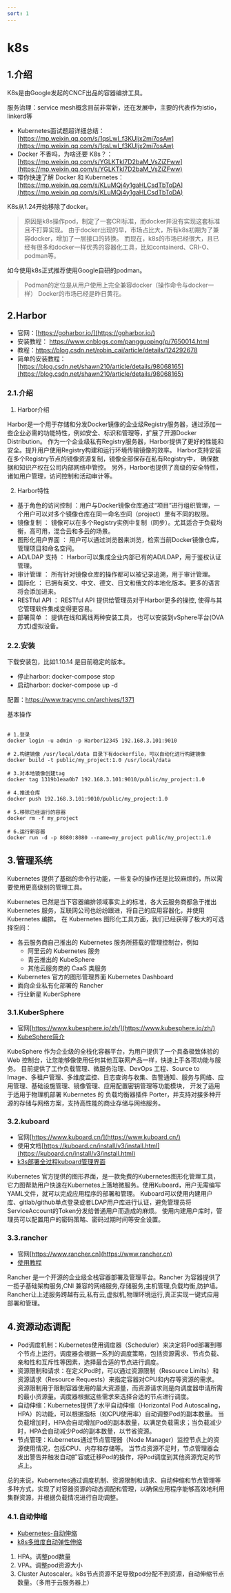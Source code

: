 ```yaml
---
sort: 1
---
```

# k8s

## 1.介绍
K8s是由Google发起的CNCF出品的容器编排工具。

服务治理：service mesh概念目前非常新，还在发展中，主要的代表作为istio，linkerd等

- Kubernetes面试题超详细总结：[https://mp.weixin.qq.com/s/1qsLwI_f3KUljx2mi7osAw](https://mp.weixin.qq.com/s/1qsLwI_f3KUljx2mi7osAw)
- Docker 不香吗，为啥还要 K8s？：[https://mp.weixin.qq.com/s/YGLKTkl7D2baM_VsZiZFww](https://mp.weixin.qq.com/s/YGLKTkl7D2baM_VsZiZFww)
- 带你快速了解 Docker 和 Kubernetes：[https://mp.weixin.qq.com/s/KLuMQj4y1gaHLCsdTbToDA](https://mp.weixin.qq.com/s/KLuMQj4y1gaHLCsdTbToDA)

K8s从1.24开始移除了docker。

> 原因是k8s操作pod，制定了一套CRI标准，而docker并没有实现这套标准且不打算实现。
> 由于docker出现的早，市场占比大，所有k8s初期为了兼容docker，增加了一层接口的转换。
> 而现在，k8s的市场已经很大，且已经有很多和docker一样优秀的容器化工具，比如containerd、CRI-O、podman等。

如今使用k8s正式推荐使用Google自研的podman。

> Podman的定位是从用户使用上完全兼容docker（操作命令与docker一样）
> Docker的市场已经是昨日黄花。

## 2.Harbor

- 官网：[https://goharbor.io/](https://goharbor.io/)
- 安装教程： https://www.cnblogs.com/pangguoping/p/7650014.html
- 教程：https://blog.csdn.net/robin_cai/article/details/124292678
- 简单的安装教程：[https://blog.csdn.net/shawn210/article/details/98068165](https://blog.csdn.net/shawn210/article/details/98068165)

### 2.1.介绍

1. Harbor介绍

Harbor是一个用于存储和分发Docker镜像的企业级Registry服务器，通过添加一些企业必需的功能特性，例如安全、标识和管理等，扩展了开源Docker Distribution。
作为一个企业级私有Registry服务器，Harbor提供了更好的性能和安全。提升用户使用Registry构建和运行环境传输镜像的效率。
Harbor支持安装在多个Registry节点的镜像资源复制，镜像全部保存在私有Registry中， 确保数据和知识产权在公司内部网络中管控。
另外，Harbor也提供了高级的安全特性，诸如用户管理，访问控制和活动审计等。

2. Harbor特性

- 基于角色的访问控制 ：用户与Docker镜像仓库通过“项目”进行组织管理，一个用户可以对多个镜像仓库在同一命名空间（project）里有不同的权限。
- 镜像复制 ： 镜像可以在多个Registry实例中复制（同步）。尤其适合于负载均衡，高可用，混合云和多云的场景。
- 图形化用户界面 ： 用户可以通过浏览器来浏览，检索当前Docker镜像仓库，管理项目和命名空间。
- AD/LDAP 支持 ： Harbor可以集成企业内部已有的AD/LDAP，用于鉴权认证管理。
- 审计管理 ： 所有针对镜像仓库的操作都可以被记录追溯，用于审计管理。
- 国际化 ： 已拥有英文、中文、德文、日文和俄文的本地化版本。更多的语言将会添加进来。
- RESTful API ： RESTful API 提供给管理员对于Harbor更多的操控, 使得与其它管理软件集成变得更容易。
- 部署简单 ： 提供在线和离线两种安装工具， 也可以安装到vSphere平台(OVA方式)虚拟设备。

### 2.2.安装

下载安装包，比如1.10.14 是目前稳定的版本。

- 停止harbor: docker-compose stop
- 启动harbor: docker-compose up -d

配置：https://www.tracymc.cn/archives/1371

基本操作

```shell

# 1.登录
docker login -u admin -p Harbor12345 192.168.3.101:9010

# 2.构建镜像 /usr/local/data 目录下有dockerfile，可以自动化进行构建镜像
docker build -t public/my_project:1.0 /usr/local/data

# 3.对本地镜像创建tag
docker tag 1319b1eaa0b7 192.168.3.101:9010/public/my_project:1.0

# 4.推送仓库
docker push 192.168.3.101:9010/public/my_project:1.0

# 5.移除已经运行的容器
docker rm -f my_project

# 6.运行新容器
docker run -d -p 8080:8080 --name=my_project public/my_project:1.0
```

## 3.管理系统

Kubernetes 提供了基础的命令行功能，一些复杂的操作还是比较麻烦的，所以需要使用更高级别的管理工具。

Kubernetes 已然是当下容器编排领域事实上的标准，各大云服务商都急于推出 Kubernetes 服务，互联网公司也纷纷跟进，将自己的应用容器化，并使用 Kubernetes 编排。
在 Kubernetes 图形化工具方面，我们已经获得了极大的可选择空间：

- 各云服务商自己推出的 Kubernetes 服务所搭载的管理控制台，例如 
  - 阿里云的 Kubernetes 服务
  - 青云推出的 KubeSphere
  - 其他云服务商的 CaaS 类服务
- Kubernetes 官方的图形管理界面 Kubernetes Dashboard
- 面向企业私有化部署的 Rancher
- 行业新星 KuberSphere


### 3.1.KuberSphere

- 官网[https://www.kubesphere.io/zh/](https://www.kubesphere.io/zh/)
- [KubeSphere简介](https://blog.csdn.net/weixin_43628257/article/details/123045417)

KubeSphere 作为企业级的全栈化容器平台，为用户提供了一个具备极致体验的 Web 控制台，让您能够像使用任何其他互联网产品一样，快速上手各项功能与服务。
目前提供了工作负载管理、微服务治理、DevOps 工程、Source to Image、多租户管理、多维度监控、日志查询与收集、告警通知、服务与网络、应用管理、基础设施管理、镜像管理、应用配置密钥管理等功能模块，
开发了适用于适用于物理机部署 Kubernetes 的 负载均衡器插件 Porter，并支持对接多种开源的存储与网络方案，支持高性能的商业存储与网络服务。

### 3.2.kuboard

- 官网[https://www.kuboard.cn/](https://www.kuboard.cn/)
- 使用文档[https://kuboard.cn/install/v3/install.html](https://kuboard.cn/install/v3/install.html)
- [k3s部署全过程kuboard管理界面](https://blog.csdn.net/xiaohucxy/article/details/127062757)

Kubernetes 官方提供的图形界面，是一款免费的Kubernetes图形化管理工具，它力图帮助用户快速在Kubernetes上落地微服务。使用Kuboard，用户无需编写YAML文件，就可以完成应用程序的部署和管理。
Kuboard可以使用内建用户库、gitlab/github单点登录或者LDAP用户库进行认证，避免管理员将 ServiceAccount的Token分发给普通用户而造成的麻烦。
使用内建用户库时，管理员可以配置用户的密码策略、密码过期时间等安全设置。

### 3.3.rancher

- 官网[https://www.rancher.cn](https://www.rancher.cn)
- [使用教程](https://code2life.top/2018/10/16/0031-rancher-trial/)

Rancher 是一个开源的企业级全栈容器部署及管理平台。Rancher 为容器提供了一揽子基础架构服务,CNI 兼容的网络服务,存储服务,主机管理,负载均衡,防护墙。
Rancher让上述服务跨越有云,私有云,虚拟机,物理环境运行,真正实现一键式应用部署和管理。

## 4.资源动态调配

- Pod调度机制：Kubernetes使用调度器（Scheduler）来决定将Pod部署到哪个节点上运行。调度器会根据一系列的调度策略，包括资源需求、节点负载、亲和性和互斥性等因素，选择最合适的节点进行调度。
- 资源限制和请求：在定义Pod时，可以通过资源限制（Resource Limits）和资源请求（Resource Requests）来指定容器对CPU和内存等资源的需求。
  资源限制用于限制容器使用的最大资源量，而资源请求则是向调度器申请所需的最小资源量。调度器根据这些需求来选择合适的节点进行调度。
- 自动伸缩：Kubernetes提供了水平自动伸缩（Horizontal Pod Autoscaling，HPA）的功能，可以根据指标（如CPU使用率）自动调整Pod的副本数量。
  当负载增加时，HPA会自动增加Pod的副本数量，以满足负载需求；当负载减少时，HPA会自动减少Pod的副本数量，以节省资源。
- 节点管理：Kubernetes通过节点管理器（Node Manager）监控节点上的资源使用情况，包括CPU、内存和存储等。
  当节点资源不足时，节点管理器会发出警告并触发自动扩容或迁移Pod的操作，将Pod调度到其他资源充足的节点上。

总的来说，Kubernetes通过调度机制、资源限制和请求、自动伸缩和节点管理等多种方式，实现了对容器资源的动态调配和管理，以确保应用程序能够高效地利用集群资源，并根据负载情况进行自动调整。

### 4.1.自动伸缩

- [Kubernetes-自动伸缩](https://blog.csdn.net/kankan_s/article/details/132484676)
- [k8s多维度自动弹性伸缩](https://cloud.tencent.com/developer/article/2092254)

1. HPA。调整pod数量
2. VPA。调整pod资源大小
3. Cluster Autoscaler。k8s节点资源不足导致pod分配不到资源，自动伸缩节点数量。（多用于云服务器上）